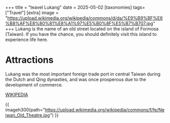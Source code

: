 +++
title = "teavel Lukang"
date = 2025-05-02
[taxonomies]
tags=["Travel"]
[extra]
image = "https://upload.wikimedia.org/wikipedia/commons/d/da/%E9%B9%BF%E6%B8%AF%E8%80%81%E8%A1%97%E5%B0%8F%E5%B7%B707.jpg"
+++
Lukang is the name of an old street located on the island of Formosa (Taiwan).
If you have the chance, you should definitely visit this island to experience life here.
<!-- more -->

# Attractions
Lukang was the most important foreign trade port in central Taiwan during the Dutch and Qing dynasties, and was once prosperous due to the development of commerce.

[WIKIPEDIA](https://zh.wikipedia.org/wiki/%E5%85%A7%E7%81%A3%E8%80%81%E8%A1%97)

{{ imageh300(path="https://upload.wikimedia.org/wikipedia/commons/f/fe/Neiwan_Old_Theatre.jpg") }}

